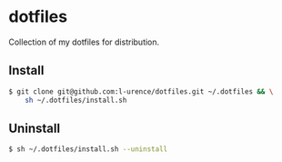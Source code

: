 # dotfiles
Collection of my dotfiles for distribution.

## Install
```sh
$ git clone git@github.com:l-urence/dotfiles.git ~/.dotfiles && \
    sh ~/.dotfiles/install.sh
```

## Uninstall 
```sh
$ sh ~/.dotfiles/install.sh --uninstall
```